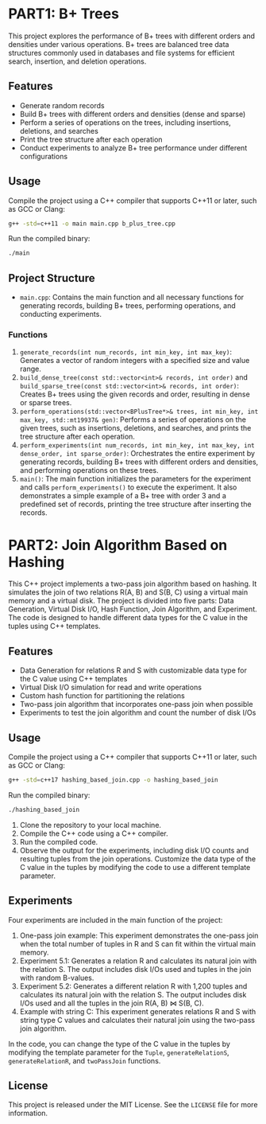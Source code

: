 # PART1: B+ Trees

This project explores the performance of B+ trees with different orders and densities under various operations. B+ trees are balanced tree data structures commonly used in databases and file systems for efficient search, insertion, and deletion operations.

## Features

- Generate random records
- Build B+ trees with different orders and densities (dense and sparse)
- Perform a series of operations on the trees, including insertions, deletions, and searches
- Print the tree structure after each operation
- Conduct experiments to analyze B+ tree performance under different configurations

## Usage

Compile the project using a C++ compiler that supports C++11 or later, such as GCC or Clang:

```bash
g++ -std=c++11 -o main main.cpp b_plus_tree.cpp
```

Run the compiled binary:

```bash
./main
```

## Project Structure

- `main.cpp`: Contains the main function and all necessary functions for generating records, building B+ trees, performing operations, and conducting experiments.

### Functions

1. `generate_records(int num_records, int min_key, int max_key)`: Generates a vector of random integers with a specified size and value range.
2. `build_dense_tree(const std::vector<int>& records, int order)` and `build_sparse_tree(const std::vector<int>& records, int order)`: Creates B+ trees using the given records and order, resulting in dense or sparse trees.
3. `perform_operations(std::vector<BPlusTree*>& trees, int min_key, int max_key, std::mt19937& gen)`: Performs a series of operations on the given trees, such as insertions, deletions, and searches, and prints the tree structure after each operation.
4. `perform_experiments(int num_records, int min_key, int max_key, int dense_order, int sparse_order)`: Orchestrates the entire experiment by generating records, building B+ trees with different orders and densities, and performing operations on these trees.
5. `main()`: The main function initializes the parameters for the experiment and calls `perform_experiments()` to execute the experiment. It also demonstrates a simple example of a B+ tree with order 3 and a predefined set of records, printing the tree structure after inserting the records.


# PART2: Join Algorithm Based on Hashing

This C++ project implements a two-pass join algorithm based on hashing. It simulates the join of two relations R(A, B) and S(B, C) using a virtual main memory and a virtual disk. The project is divided into five parts: Data Generation, Virtual Disk I/O, Hash Function, Join Algorithm, and Experiment. The code is designed to handle different data types for the C value in the tuples using C++ templates.

## Features

- Data Generation for relations R and S with customizable data type for the C value using C++ templates
- Virtual Disk I/O simulation for read and write operations
- Custom hash function for partitioning the relations
- Two-pass join algorithm that incorporates one-pass join when possible
- Experiments to test the join algorithm and count the number of disk I/Os

## Usage

Compile the project using a C++ compiler that supports C++11 or later, such as GCC or Clang:

```bash
g++ -std=c++17 hashing_based_join.cpp -o hashing_based_join
```

Run the compiled binary:

```bash
./hashing_based_join
```
1. Clone the repository to your local machine.
2. Compile the C++ code using a C++ compiler.
3. Run the compiled code.
4. Observe the output for the experiments, including disk I/O counts and resulting tuples from the join operations. Customize the data type of the C value in the tuples by modifying the code to use a different template parameter.

## Experiments

Four experiments are included in the main function of the project:

1. One-pass join example: This experiment demonstrates the one-pass join when the total number of tuples in R and S can fit within the virtual main memory.
2. Experiment 5.1: Generates a relation R and calculates its natural join with the relation S. The output includes disk I/Os used and tuples in the join with random B-values.
3. Experiment 5.2: Generates a different relation R with 1,200 tuples and calculates its natural join with the relation S. The output includes disk I/Os used and all the tuples in the join R(A, B) ⋈ S(B, C).
4. Example with string C: This experiment generates relations R and S with string type C values and calculates their natural join using the two-pass join algorithm.

In the code, you can change the type of the C value in the tuples by modifying the template parameter for the `Tuple`, `generateRelationS`, `generateRelationR`, and `twoPassJoin` functions.

## License

This project is released under the MIT License. See the `LICENSE` file for more information.
